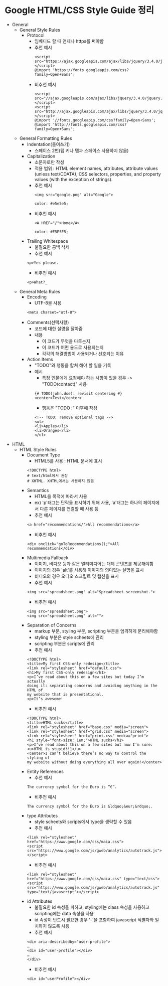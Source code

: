 # Google HTML/CSS Style Guide 정리

- General
    - General Style Rules
        - Protocol
            - 임베디드 할 때 언제나 https를 써야함
            - 추천 예시
                ```
                <script src="https://ajax.googleapis.com/ajax/libs/jquery/3.4.0/jquery.min.js"></script>
                @import 'https://fonts.googleapis.com/css?family=Open+Sans';
                ```
            - 비추천 얘시
                ```
                <script src="//ajax.googleapis.com/ajax/libs/jquery/3.4.0/jquery.min.js"></script>
                <script src="http://ajax.googleapis.com/ajax/libs/jquery/3.4.0/jquery.min.js"></script>
                @import '//fonts.googleapis.com/css?family=Open+Sans';
                @import 'http://fonts.googleapis.com/css?family=Open+Sans';
                ```
    - General Formatting Rules
        - Indentation(들여쓰기)
            - 스페이스 2번(탭 키나 탭과 스페이스 사용하지 않음)
        - Capitalization
            - 소문자로만 작성
            - 적용 범위 : HTML element names, attributes, attribute values (unless text/CDATA), CSS selectors, properties, and property values (with the exception of strings).
            - 추천 예시
                ```
                <img src="google.png" alt="Google">

                color: #e5e5e5;
                ```
            - 비추천 예시
                ```
                <A HREF="/">Home</A>

                color: #E5E5E5;
                ```
        - Trailing Whitespace
            - 불필요한 공백 삭제
            - 추천 예시
            ```
            <p>Yes please.
            ```
            - 비추천 예시
            ```
            <p>What?_
            ```
    - General Meta Rules
        - Encoding
            - UTF-8을 사용
            ```
            <meta charset="utf-8">
            ```
        - Comments(선택사항)
            - 코드에 대한 설명을 달아줌
            - 내용
                - 이 코드가 무엇을 다루는지
                - 이 코드가 어떤 용도로 사용되는지
                - 각각의 해결방법이 사용되거나 선호되는 이유
        - Action Items
            - "TODO"와 행동을 합쳐 해야 할 일을 기록
            - 예시
                - 특정 인물에게 요청해야 하는 사항이 있을 경우 -> "TODO(contact)" 사용
                ```
                {# TODO(john.doe): revisit centering #}
                <center>Test</center>
                ```
                - 행동은 "TODO :" 이후에 작성
                ```
                <!-- TODO: remove optional tags -->
                <ul>
                <li>Apples</li>
                <li>Oranges</li>
                </ul>
                ```
- HTML
    - HTML Style Rules
        - Document Type
            - HTML5를 사용 : HTML 문서에 표시
            ```
            <!DOCTYPE html>
            # text/html에서 권장
            # XHTML. XHTML에서는 사용하지 않음
            ```
        - Semantics
            - HTML을 목적에 따라서 사용
            - ex) 'p'태그는 단락을 표시하기 위해 사용, 'a'태그는 하나의 페이지에서 다른 페이지를 연결할 때 사용 등
            - 추천 예시
            ```
            <a href="recommendations/">All recommendations</a>
            ```
            - 비추천 예시
            ```
            <div onclick="goToRecommendations();">All recommendations</div>
            ```
        - Multimedia Fallback
            - 이미지, 비디오 등과 같은 멀티미디어는 대체 콘텐츠를 제공해야함
            - 이미지의 경우 'alt'를 사용해 이미지의 의미있는 설명을 표시
            - 비디오의 경우 오디오 스크립트 및 캡션을 표시
            - 추천 예시
            ```
            <img src="spreadsheet.png" alt="Spreadsheet screenshot.">
            ```
            - 비추천 예시
            ```
            <img src="spreadsheet.png">
            <img src="spreadsheet.png" alt="">
            ```
        - Separation of Concerns
            - markup 부분, styling 부분, scripting 부분을 엄격하게 분리해야함
            - styling 부분은 style scheets에 관리
            - scripting 부분은 scripts에 관리
            - 추천 예시
            ```
            <!DOCTYPE html>
            <title>My first CSS-only redesign</title>
            <link rel="stylesheet" href="default.css">
            <h1>My first CSS-only redesign</h1>
            <p>I’ve read about this on a few sites but today I’m actually
            doing it: separating concerns and avoiding anything in the HTML of
            my website that is presentational.
            <p>It’s awesome!
            ```
            - 비추천 예시
            ```
            <!DOCTYPE html>
            <title>HTML sucks</title>
            <link rel="stylesheet" href="base.css" media="screen">
            <link rel="stylesheet" href="grid.css" media="screen">
            <link rel="stylesheet" href="print.css" media="print">
            <h1 style="font-size: 1em;">HTML sucks</h1>
            <p>I’ve read about this on a few sites but now I’m sure:
            <u>HTML is stupid!!1</u>
            <center>I can’t believe there’s no way to control the styling of
            my website without doing everything all over again!</center>
            ```
        - Entity References
            - 추천 예시
            ```
            The currency symbol for the Euro is “€”.
            ```
            - 비추천 예시
            ```
            The currency symbol for the Euro is &ldquo;&eur;&rdquo;.
            ```
        - type Attributes
            - style scheets와 scripts에서 type을 생략할 수 있음
            - 추천 예시
            ```
            <link rel="stylesheet" href="https://www.google.com/css/maia.css">
            <script src="https://www.google.com/js/gweb/analytics/autotrack.js"></script>
            ```
            - 비추천 예시
            ```
            <link rel="stylesheet" href="https://www.google.com/css/maia.css" type="text/css">
            <script src="https://www.google.com/js/gweb/analytics/autotrack.js" type="text/javascript"></script>
            ```
        - id Attributes
            - 불필요한 id 속성을 피하고, styling에는 class 속성을 사용하고 scripting에는 data 속성을 사용
            - id 속성이 반드시 필요한 경우 '-'을 포함하여 javascript 식별자와 일치하지 않도록 사용
            - 추천 예시
            ```
            <div aria-describedby="user-profile">
            …
            <div id="user-profile"></div>
            …
            </div>
            ```
            - 비추천 예시
            ```
            <div id="userProfile"></div>
            ```